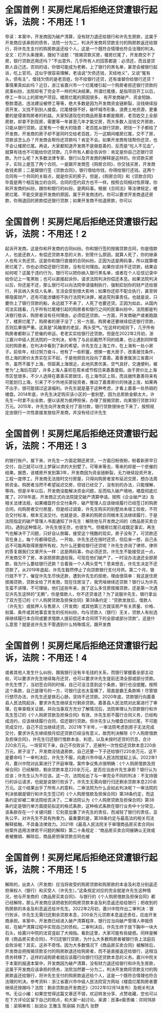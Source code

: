 # 全国首例！买房烂尾后拒绝还贷遭银行起诉，法院：不用还！1

导读：本案中，开发商因为破产清算，没有财力退还给银行和许先生房款，这属于开发商应该承担的债务，法院一分为二，判决开发商将贷款支付的购房款返还给银行，将许先生支付的购房款返还给个人，这是一个既符合情理也符合法理的判决。全文：打开头条搜索，搜如下话题：“按揭贷款买房，楼房烂尾了，开发商交不了房，银行贷款还用还吗？”不出意外，几乎所有人的回答都是：必须还，而且是贷款人自己还。否则的话，你很可能成为老赖，上了银行的黑名单，甚至会被银行起诉，吃上官司。这似乎很容易理解，老话说“欠债还钱，天经地义”，又说“冤有头，债有主”，借钱欠债的是老百姓，你不给银行还贷，还有谁替你给银行还贷？事情果真如此吗？近日，浙江省嘉兴市一个烂尾楼引起一个购房者拒还银行贷款的民事纠纷，法院却有了完全不一样的判决结果。所谓烂尾楼，是指项目开工以后，停工一年以上的房地产项目。楼房烂尾的原因很多， 有开发商破产、资金短缺、卷款潜逃、违法建设被停工等等，绝大多数是因为开发商资金链断裂，没钱继续投资开发，又找不到别人接盘。烂尾楼很不好，破坏城市形象，浪费土地资源，更重要的是侵害购房者的利益。大家知道现在的商品房基本都是期房，老百姓交上全部房款，却拿不到现房，需要等一年甚至几年才能交房，而大多数人没钱交齐房款，只能从银行贷款。这里有一个极大的隐患：老百姓从银行贷款，把钱一下子都给了开发商，开发商的房子却不是同时交给老百姓，万一这期间楼房烂尾，交不了房，贷款该怎么办？开发商会帮你还贷款吗？肯定不会。如果开发商有钱帮你还贷，也不会让楼房烂尾。再说，大家都知道开发商不是做慈善的，反而是“吃人不见血”，就算有钱也不可能给你还贷款。几乎所有人都会告诉你：肯定是你自己还银行贷款。为什么呢？大多数法律专家、银行以及开发商的解释是这样的。你贷款买房子，实际上是签了两个合同，一是跟开发商签《购房合同》，你交钱买房，开发商收钱卖房；二是跟银行签《贷款合同》，银行借给你钱，你得给银行还钱。这两个合同有一个共同的关联点，就是你买的房子。但是，《购房合同》和《贷款合同》毕竟是两个相互独立的合同，合同的签约双方也不一样。按照合同相对性原理，你和开发商的纠纷，跟你和银行的纠纷，是两码事。根据《合同法》等法律规定，楼房烂尾、不能交房是开发商的原因，属于开发商违约，你可以要求开发商退还房款，你用退回的房款偿还银行贷款；如果开发商不给退房款，你可以

# 全国首例！买房烂尾后拒绝还贷遭银行起诉，法院：不用还！2

起诉开发商。这是你和开发商的合同纠纷。你和银行签的按揭贷款合同，你是借款人，也是还款人，有偿还贷款本息的义务，别管什么原因，就算人死了，你的继承人也有义务还贷。这是你和银行直接的合同纠纷。正因为这是两码事，所以就算楼房烂尾了，你也必须偿还银行贷款，没有任何理由。如果你坚持不还贷款，结果会如何呢？这属于违约行为，银行可以把你纳入银行黑名单，或者在个人征信记录中给你记上一笔黑账；也可以直接起诉你，请求法院判决你偿还本息。如果法院判决以后，你还是不还，那么银行可以向法院申请强制执行，强制扣划你的财产还给银行，并且纳入失信人名单，生活会受到很大影响；如果你还拒不配合执行，甚至转移隐匿财产，还有可能涉嫌拒不执行法院判决罪，被追究刑事责任。也就是说，只要你上了银行贷款的船，永远就下不来了，人死了也要还贷。正因为如此，从国内司法实践看，几乎所有烂尾楼引起的购房者和银行之间的民事纠纷中，法院都是判决银行胜诉，购房者没有任何理由，必须偿还贷款。一方面，开发商破产或者跑路了，楼房烂尾了，购房者的房子没了；另一方面，购房者还要继续偿还银行贷款，否则后果很严重。这真是“风箱里的老鼠，两头受气。”在这样的规则下，几乎所有购房者都默认了悲催的命运，老老实实给银行还贷款。但是在2022年2月初，浙江嘉兴中级人民法院的一次判决，却有了与此前截然不同的结果，也让遇到同样情况的购房者，在判决中看到了新的希望。许先生在上海工作，在上海有一处小房子。前些年，经过努力奋斗，他有了一些积蓄，想换一套大房子，改善居住条件，但上海的房价太贵实在买不起，于是他把目光投向了嘉善。嘉善隶属浙江省嘉兴市，虽然不属于上海，但距离上海很近，此地风景优美，空气良好，交通便利，被誉为“上海后花园”，许多上海人喜欢在周末或节假日来嘉善度假。由于房价比上海市区低很多，不少人选择在嘉善买房居住，在上海市区上班，而且据传嘉善将来有可能划归上海，引来了不少外地买房投资者，推动了嘉善房价的快速上涨，如果再不出手，很可能错过这波福利。许先生就是基于这种考虑，才看上嘉善一处热销的楼盘。2014年底，许先生决定购买该小区的一套别墅，因为总房款金额太大，许先生一时拿不出全款，便以该房为抵押担保，办理了按揭贷款，向某银行贷款392万元。2015年，许先生向开发商支付了首付款，银行贷款很快也下来了，按照规定由银行一次性直接发放给开发商，并没有经过许先生

# 全国首例！买房烂尾后拒绝还贷遭银行起诉，法院：不用还！3

的银行账户。接下来，许先生一方面定期还房贷，一方面日盼夜盼，盼着新房早日交付，自己就可以住上梦寐以求的大别墅了。可等来等去，等来的却是一个悲催的结果。据悉，该楼房开发到第3年，开发商因为资金链断裂，无力继续投资开发，工程一度停工，开发商无法按时交付房屋，只得向购房者宣布延迟交房，想办法周转资金。购房者当然不希望延迟交房，但钱已经交了，没有别的办法，只能理解、等待。但是半年以后，开发商没能解决资金问题，反而陷入破产境地，楼盘彻底烂尾了。2018年底，开发商正式向法院提交破产清算申请。按照《企业破产法》及相关法律法规，如果楼盘符合交付条件，破产管理人应该继续履行已经签订的购房合同，向购房者交付房屋，但是经过调查，许先生购买的别墅尚未竣工验收，不符合交付标准，根本无法交付。也就是说，原来的购房合同根本无法继续履行，于是法院指定的破产管理人书面通知了许先生：解除他与开发商之间的《商品房买卖合同》。遇到这种情况，许先生很无奈，也很生气，但楼房烂尾已成既定事实，再生气也解决不了问题，只好自认倒霉，接受这个残酷的现实。房子没有了，可贷款还背在身上，每个月都得偿还。一开始，许先生还在按时还贷，但后来一想，自己永远不可能再取得房屋所有权，为什么还要给银行还贷呢？许先生咨询了律师，律师的答复跟我们文章开头一样：这是两码事，你必须还贷。许先生不能接受这一点，开发商交不了房，本该把房款退给我，可现在他们破产了，一时没办法退还全部房款，我为什么要给银行还款？合着我一个人两头受气？思来想去，许先生决定不还贷款了。从2019年底起，许先生毅然停止了向贷款银行支付月供。第二个月，银行就不干了，催促许先生尽快还款，遭到许先生的拒绝，理由很简单：我这是住房按揭贷款，贷款全给了开发商，现在住房没了，我凭啥继续还贷款？银行认为许先生蛮不讲理，不可理喻，他们这些年来，放了这么多住房按揭贷款，还是第一次遇见许先生这样的“无赖”，你是借款人，你不还贷谁还？为了说服许先生，银行拿出了双方签订的《个人购房贷款及担保合同》第38条约定：“贷款发放后，借款人（许先生）或抵押人与售房人（开发商）或其他第三方就该房产有关质量、价格、权属、条件或其他事宜发生的任何纠纷，均与贷款人（银行）无关，贷款人有权选择继续履行本合同或要求借款人提前偿还本合同项下的全部或部分贷款”。这是什么意思？就是说许先生不管遇到什么特殊情况，跟开发商

# 全国首例！买房烂尾后拒绝还贷遭银行起诉，法院：不用还！4

或者其他人发生什么纠纷，跟我银行没有半毛钱的关系，而银行掌握着全部主动权，可以要求许先生继续每月还贷，也可以要求许先生提前还清全部或部分贷款。许先生愣了，当初签合同的时候，自己可没注意到这个条款，银行也没提醒。按照这个条款，自己是理亏的一方，可银行这也太蛮横了，简直是霸王条款嘛！尽管银行想尽办法，许先生还是铁石心肠，坚持不还贷款。2020年底，贷款银行向嘉善县人民法院起诉，要求许先生继续支付剩余贷款。嘉善县人民法院对此案进行了审理，在审查相关证据，并向当事双方充分了解情况后，法院审理认为贷款银行和许先生签订的《个人购房贷款及担保合同》有效，许先生拒不履行合同义务，已经构成违约，应该继续履行合同，偿还银行贷款。但许先生认为楼盘已经烂尾，不可能完成交付，自己不应当继续还贷。2021年下半年，一审法院考虑到房子无法完成交付，要求许先生继续按月偿还贷款已经没有意义，故而判决解除《个人购房借款及担保合同》，许先生归还银行借款本金、利息，以及未按时还贷的罚息，合计220余万元。一场官司下来，自己不仅败诉了，还被判一次性偿还贷款本息220余万元，房子没了，开发商没钱退房款，自己还要一下子还给银行220余万元，这不是要命吗？一审判决后，许先生不服，向嘉兴市中级人民法院提起上诉。2022年1月，嘉兴中院对此案进行了开庭审理。案件争议焦点很明确：《个人购房借款及担保合同》已经解除，剩余贷款本息220余万元，是否应当由许先生承担？银行认为应该；许先生认为不应该。这一次，法院给出了与一审完全不同的判决：不支持银行的诉讼请求，也就是说银行败诉了，许先生无需向银行归还剩余贷款本息220余万元。这个结果出乎了所有人的意料，二审法院为什么会如此判决呢？一审法院的判决依据是银行和许先生签订的《个人购房借款及担保合同》第38条约定，而这条约定却被二审法院给否决了。二审法院认为《个人购房贷款及担保合同》第38条约定是银行单方面提前拟定的格式条款，这种格式条款在银行业务中十分常见，该条款存在一个关键问题：它刻意加重了许先生的责任，而减轻了银行的责任，显失公平，对许先生不具有拘束力。最重要的是，第38条约定与最高法的相关司法解释抵触，不具备法律效力。2021年《最高人民法院关于审理商品房买卖合同纠纷案件适用法律若干问题的解释》第二十条规定：“商品房买卖合同被确认无效或者被撤销、解除后，商品房担保贷款合同也被

# 全国首例！买房烂尾后拒绝还贷遭银行起诉，法院：不用还！5

解除的，出卖人（开发商）应当将收受的购房贷款和购房款的本金及利息分别返还担保权人（银行）和买受人（许先生）。”这条规定对应的完全就是许先生这种情况，他与开发商的《商品房买卖合同》、与银行的《个人购房借款及担保合同》都已经解除，那么开发商应该把收到的购房贷款本金及利息返还给给银行；把收到的购房款的本金及利息返还给许先生。2022年2月初，嘉兴中院作出二审判决：银行败诉，许先生无需归还剩余贷款本息，200余万元贷款本息返还责任，应由开发商承担。本案中，开发商已经进入破产清算程序，银行应当向破产管理人申报债权，在破产清算过程中实现自己的债权。二审判决后，许先生终于放下胸中一块大石头，给嘉兴中院的法官竖起了大拇指。看到这里，大家可能有些疑惑。同样是解除《商品房买卖合同》，不归还银行贷款，为什么大多数购房者被银行告上法庭后会败诉呢？其实，这并不奇怪。因为大多数情况下《商品房买卖合同》被解除后，开发商会把按揭贷款支付的购房款退还给购房者，而不是直接返还给银行，这相当债务转移了，这样的话购房者就应该履行向银行归还贷款本息的义务。嘉兴中院关于本案的报道本案中，开发商因为破产清算，没有财力退还给银行和许先生房款，这属于开发商应该承担的债务，法院当然要一分为二，判决开发商将贷款支付的购房款返还给银行，将许先生支付的购房款返还给个人，这是一个既符合情理也符合法理的判决。参考资料：浙江省嘉兴市中级人民法院官方网站《楼盘烂尾购房者要继续还按揭吗？法院：剩余贷款由开发商还》（2022年02月14发布）及相关判决书。无讼小编：如果您觉得这篇文章还不错，欢迎转发分享、点赞收藏，您也可以在下方评论区留下自己的观点，和大家一起讨论。来源：民事e窗责编：邓珂玮排版：梁萌审核：赵润众 王雅玉 陈丽娟 刘逸凡 张野

